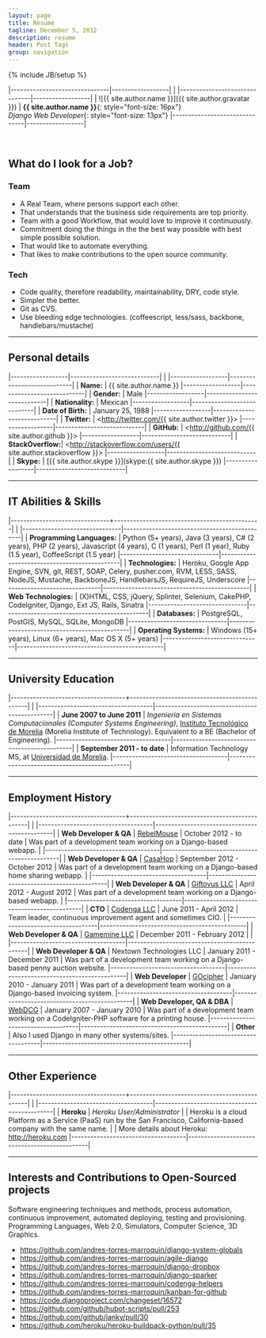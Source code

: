 ```yaml
---
layout: page
title: Résumé
tagline: December 5, 2012
description: resume
header: Post Tags
group: navigation
---
```

{% include JB/setup %}


|-------------------------------|------------------|
|
|-------------------------------|------------------|
| ![{{ site.author.name }}]({{ site.author.gravatar }}) | **{{ site.author.name }}**{: style="font-size: 16px"}<br/>*Django Web Developer*{: style="font-size: 13px"}
|-------------------------------|------------------|

<br/>


## What do I look for a Job?

### Team
 - A Real Team, where persons support each other.
 - That understands that the business side requirements are top priority.
 - Team with a good Workflow, that would love to improve it continuously.
 - Commitment doing the things in the the best way possible with best simple possible solution.
 - That would like to automate everything.
 - That likes to make contributions to the open source community.

### Tech
 - Code quality, therefore readability, maintainability, DRY, code style.
 - Simpler the better.
 - Git as CVS.
 - Use bleeding edge technologies. (coffeescript, less/sass, backbone, handlebars/mustache)

---------

## Personal details

|------------------|----------------------------|
|
|------------------|----------------------------|
| **Name:**        | {{ site.author.name }}
|------------------|----------------------------|
| **Gender:**      | Male
|------------------|----------------------------|
| **Nationality:** | Mexican
|------------------|----------------------------|
| **Date of Birth:** | January 25, 1988
|------------------|----------------------------|
| **Twitter:**     | <http://twitter.com/{{ site.author.twitter }}>
|------------------|----------------------------|
| **GitHub:**      | <http://github.com/{{ site.author.github }}>
|------------------|----------------------------|
| **StackOverflow:**| <http://stackoverflow.com/users/{{ site.author.stackoverflow }}>
|------------------|----------------------------|
| **Skype:**       | [{{ site.author.skype }}](skype:{{ site.author.skype }})
|------------------|----------------------------|

---------

## IT Abilities & Skills

|-------------------------------+----------------------------------------------|
|
|-------------------------------|----------------------------------------------|
| **Programming Languages:**    | Python (5+ years), Java (3 years), C# (2 years), PHP (2 years), Javascript (4 years), C (1 years), Perl (1 year), Ruby (1.5 year), CoffeeScript (1.5 year)
|-------------------------------|----------------------------------------------|
| **Technologies:**             | Heroku, Google App Engine, SVN, git, REST, SOAP, Celery, pusher.com, RVM, LESS, SASS, NodeJS, Mustache, BackboneJS, HandlebarsJS, RequireJS, Underscore
|-------------------------------|----------------------------------------------|
| **Web Technologies:**         | (X)HTML, CSS, jQuery, Splinter, Selenium, CakePHP, CodeIgniter, Django, Ext JS, Rails, Sinatra
|-------------------------------|----------------------------------------------|
| **Databases:**                | PostgreSQL, PostGIS, MySQL, SQLite, MongoDB
|-------------------------------|----------------------------------------------|
| **Operating Systems:**        | Windows (15+ years), Linux (6+ years), Mac OS X (5+ years)
|-------------------------------|----------------------------------------------|

---------

## University Education

|------------------------------------+----------------------------------------------|
|
|------------------------------------|----------------------------------------------|
| **June 2007 to June 2011**         | *Ingeniería en Sistemas Computacionales (Computer Systems Engineering)*, [Instituto Tecnológico de Morelia](http://www.itmorelia.edu.mx/) (Morelia Institute of Technology). Equivalent to a BE (Bachelor of Engineering).
|------------------------------------|----------------------------------------------|
| **September 2011 - to date** | Information Technology MS, at [Universidad de Morelia](http://udemorelia.edu.mx/).
|------------------------------------|----------------------------------------------|

---------

## Employment History

|------------------------------------+----------------------------------------------|
|
|------------------------------------|----------------------------------------------|
| **Web Developer & QA**             | [RebelMouse](http://rebelmouse.com)
| October 2012 - to date             | Was part of a development team working on a Django-based webapp. |
|------------------------------------|----------------------------------------------|
| **Web Developer & QA**             | [CasaHop](http://casahop.com)
| September 2012 - October 2012      | Was part of a development team working on a Django-based home sharing webapp. |
|------------------------------------|----------------------------------------------|
| **Web Developer & QA**             | [Giftovus LLC](http://giftovus.com)
| April 2012 - August 2012           | Was part of a development team working on a Django-based webapp. |
|------------------------------------|----------------------------------------------|
| **CTO**                            | [Codenga LLC](http://codenga.com)
| June 2011 - April 2012             | Team leader, continuous improvement agent and sometimes CIO. |
|------------------------------------|----------------------------------------------|
| **Web Developer & QA**             | [Gamemine LLC](http://gamemine.com)
| December 2011 - February 2012      | |
|------------------------------------|----------------------------------------------|
| **Web Developer & QA**             | Nextown Technologies LLC
| January 2011 - December 2011       | Was part of a development team working on a Django-based penny auction website.
|------------------------------------|----------------------------------------------|
| **Web Developer**                  | [GOcipher](http://www.gocipher.com/)
| January 2010 - January 2011        | Was part of a development team working on a Django-based invoicing system.
|------------------------------------|----------------------------------------------|
| **Web Developer, QA & DBA**        | [WebDCG](http://webdcg.com)
| January 2007 - January 2010        | Was part of a development team working on a CodeIgniter-PHP software for a printing house.
|------------------------------------|----------------------------------------------|
| **Other**                          | Also I used Django in many other systems/sites.
|------------------------------------|----------------------------------------------|

---------

## Other Experience

|------------------------------------+----------------------------------------------|
|
|------------------------------------|----------------------------------------------|
| **Heroku**             | *Heroku User/Administrator*
|                        | Heroku is a cloud Platform as a Service (PaaS) run by the San Francisco, California-based company with the same name.
|                        | More details about Heroku: <http://heroku.com>
|------------------------------------|----------------------------------------------|

---------

## Interests and Contributions to Open-Sourced projects

Software engineering techniques and methods, process automation, continuous improvement, automated deploying, testing and provisioning. Programming Languages, Web 2.0, Simulators, Computer Science, 3D Graphics.

 - <https://github.com/andres-torres-marroquin/django-system-globals>
 - <https://github.com/andres-torres-marroquin/agile-django>
 - <https://github.com/andres-torres-marroquin/django-dropbox>
 - <https://github.com/andres-torres-marroquin/django-sparker>
 - <https://github.com/andres-torres-marroquin/codenga-helpers>
 - <https://github.com/andres-torres-marroquin/kanban-for-github>
 - <https://code.djangoproject.com/changeset/16572>
 - <https://github.com/github/hubot-scripts/pull/253>
 - <https://github.com/github/janky/pull/30>
 - <https://github.com/heroku/heroku-buildpack-python/pull/35>
